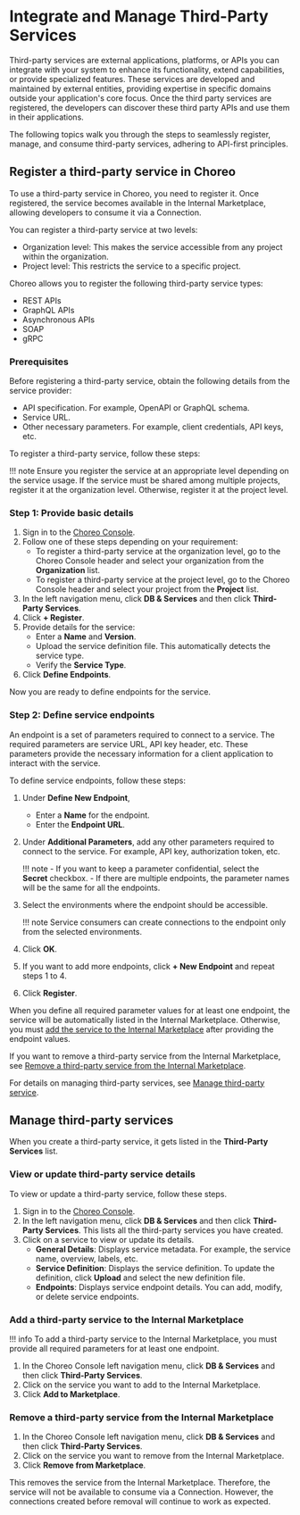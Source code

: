 # Integrate and Manage Third-Party Services

Third-party services are external applications, platforms, or APIs you can integrate with your system to enhance its functionality, extend capabilities, or provide specialized features. These services are developed and maintained by external entities, providing expertise in specific domains outside your application's core focus. Once the third party services are registered, the developers can discover these third party APIs and use them in their applications.

The following topics walk you through the steps to seamlessly register, manage, and consume third-party services, adhering to API-first principles.

## Register a third-party service in Choreo

To use a third-party service in Choreo, you need to register it. Once registered, the service becomes available in the Internal Marketplace, allowing developers to consume it via a Connection.

You can register a third-party service at two levels:

  - Organization level: This makes the service accessible from any project within the organization.
  - Project level: This restricts the service to a specific project.

Choreo allows you to register the following third-party service types:
  
  - REST APIs
  - GraphQL APIs
  - Asynchronous APIs
  - SOAP
  - gRPC

### Prerequisites

Before registering a third-party service, obtain the following details from the service provider:

 - API specification. For example, OpenAPI or GraphQL schema.
 - Service URL.
 - Other necessary parameters. For example, client credentials, API keys, etc.

To register a third-party service, follow these steps:

!!! note 
     Ensure you register the service at an appropriate level depending on the service usage. If the service must be shared among multiple projects, register it at the organization level. Otherwise, register it at the project level.

### Step 1: Provide basic details

1. Sign in to the [Choreo Console](https://console.choreo.dev/).
2. Follow one of these steps depending on your requirement:
    - To register a third-party service at the organization level, go to the Choreo Console header and select your organization from the **Organization** list. 
    - To register a third-party service at the project level, go to the Choreo Console header and select your project from the **Project** list. 
3. In the left navigation menu, click **DB & Services** and then click **Third-Party Services**.
4. Click **+ Register**.
5. Provide details for the service:
    - Enter a **Name** and **Version**.
    - Upload the service definition file. This automatically detects the service type.
    - Verify the **Service Type**.
6. Click **Define Endpoints**.

Now you are ready to define endpoints for the service.

### Step 2: Define service endpoints

An endpoint is a set of parameters required to connect to a service. The required parameters are service URL, API key header, etc.
These parameters provide the necessary information for a client application to interact with the service.

To define service endpoints, follow these steps:

1. Under **Define New Endpoint**, 
    - Enter a **Name** for the endpoint.
    - Enter the **Endpoint URL**.

2. Under **Additional Parameters**, add any other parameters required to connect to the service. 
   For example, API key, authorization token, etc.

    !!! note 
         - If you want to keep a parameter confidential, select the **Secret** checkbox.
         - If there are multiple endpoints, the parameter names will be the same for all the endpoints.

3. Select the environments where the endpoint should be accessible.

    !!! note 
         Service consumers can create connections to the endpoint only from the selected environments.

4. Click **OK**.

5. If you want to add more endpoints, click **+ New Endpoint** and repeat steps 1 to 4.

6. Click **Register**.

When you define all required parameter values for at least one endpoint, the service will be automatically listed in the Internal Marketplace. Otherwise, you must [add the service to the Internal Marketplace](#add-a-third-party-service-to-the-internal-marketplace) after providing the endpoint values.

If you want to remove a third-party service from the Internal Marketplace, see [Remove a third-party service from the Internal Marketplace](#remove-a-third-party-service-from-the-internal-marketplace).
 
For details on managing third-party services, see [Manage third-party service](#manage-third-party-services).

## Manage third-party services

When you create a third-party service, it gets listed in the **Third-Party Services** list. 

### View or update third-party service details

To view or update a third-party service, follow these steps.

1. Sign in to the [Choreo Console](https://console.choreo.dev/).
2. In the left navigation menu, click **DB & Services** and then click **Third-Party Services**. This lists all the third-party services you have created.
3. Click on a service to view or update its details.
    - **General Details**: Displays service metadata. For example, the service name, overview, labels, etc. 
    - **Service Definition**: Displays the service definition. To update the definition, click **Upload** and select the new definition file.
    - **Endpoints**: Displays service endpoint details. You can add, modify, or delete service endpoints.

### Add a third-party service to the Internal Marketplace

!!! info
    To add a third-party service to the Internal Marketplace, you must provide all required parameters for at least one endpoint.

1. In the Choreo Console left navigation menu, click **DB & Services** and then click **Third-Party Services**.
2. Click on the service you want to add to the Internal Marketplace.
3. Click **Add to Marketplace**.

### Remove a third-party service from the Internal Marketplace

1. In the Choreo Console left navigation menu, click **DB & Services** and then click **Third-Party Services**.
2. Click on the service you want to remove from the Internal Marketplace.
3. Click **Remove from Marketplace**.

This removes the service from the Internal Marketplace. Therefore, the service will not be available to consume via a Connection. However, the connections created before removal will continue to work as expected.
